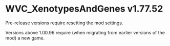 # WVC_XenotypesAndGenes v1.77.52
 
Pre-release versions require resetting the mod settings.

Versions above 1.00.96 require (when migrating from earlier versions of the mod) a new game.